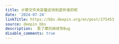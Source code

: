 ```yaml
---
title: 计算文件夹容量这块到底听谁的呢
date: '2024-07-24'
linkTitle: https://bbs.deepin.org/en/post/275453
source: deepin_bbs
description:  卖了摩托继续写Bug 
disable_comments: true
---
```


